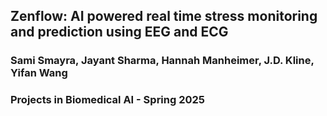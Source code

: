 ## Zenflow: AI powered real time stress monitoring and prediction using EEG and ECG 

### Sami Smayra, Jayant Sharma, Hannah Manheimer, J.D. Kline, Yifan Wang 
### Projects in Biomedical AI - Spring 2025
